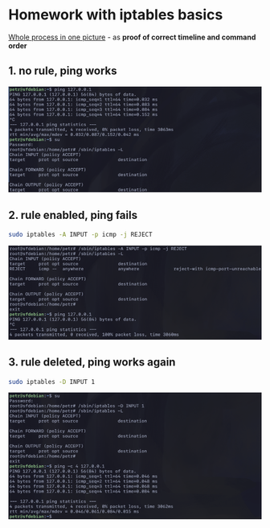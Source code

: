 # Homework with iptables basics

[Whole process in one picture](./assets/whole-process.png) - as **proof of correct timeline and command order**

## 1. no rule, ping works

![](./assets/01_no-rule.png)

## 2. rule enabled, ping fails

```bash
sudo iptables -A INPUT -p icmp -j REJECT
```

![](./assets/02_rule-enabled_ping-failed.png)

## 3. rule deleted, ping works again

```bash
sudo iptables -D INPUT 1
```

![](./assets/03_rule-removed-ping-works.png)
